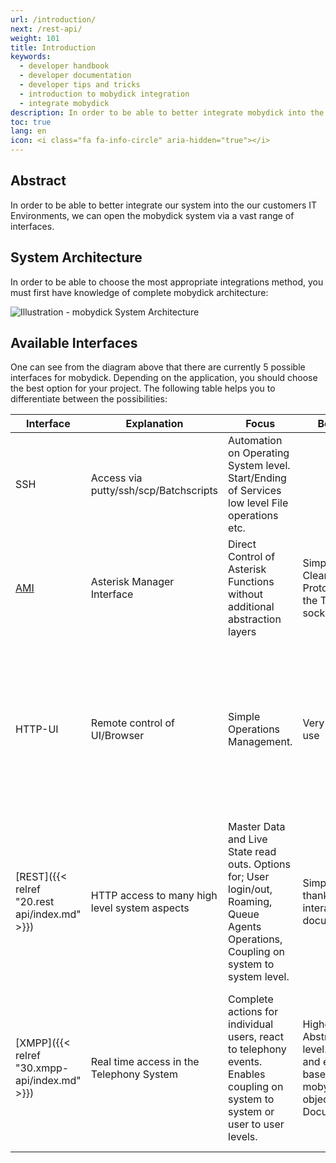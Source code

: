 ```yaml
---
url: /introduction/
next: /rest-api/
weight: 101
title: Introduction
keywords:
  - developer handbook
  - developer documentation
  - developer tips and tricks
  - introduction to mobydick integration
  - integrate mobydick
description: In order to be able to better integrate mobydick into the your IT Environments, you can open the mobydick system via a vast range of interfaces.
toc: true
lang: en
icon: <i class="fa fa-info-circle" aria-hidden="true"></i>
---
```


## Abstract

In order to be able to better integrate our system into the our customers IT Environments, we can open the mobydick system via a vast range of interfaces.

## System Architecture
In order to be able to choose the most appropriate integrations method, you must first have knowledge of complete mobydick architecture:

![Illustration - mobydick System Architecture](/mobydick_system_architecture.png "mobydick system architecture in details")

## Available Interfaces
One can see from the diagram above that there are currently 5 possible interfaces for mobydick. Depending on the application, you should choose the best option for your project. The following table helps you to differentiate between the possibilities:

|Interface|Explanation|Focus|Benefits|Negatives|
|---------|-----------|-----|--------|---------|
|SSH	|Access via putty/ssh/scp/Batchscripts |Automation on Operating System level. Start/Ending of Services low level File operations etc.| | 	Direct access to all Operating system functions and services|
|[AMI](http://www.voip-info.org/wiki/view/Asterisk+manager+API "Asterisk Manager Interface eplained")|	Asterisk Manager Interface	|Direct Control of Asterisk Functions without additional abstraction layers	|Simpler entry, Clear Text Protocol on the TCP socket	|Depending on requirements, steep learning and cost curves.
|HTTP-UI	|Remote control of UI/Browser	|Simple Operations Management.|Very easy to use	|We cannot guarantee compatibility between versions, scripts on this level are fragile. Generally, as a result you should refrain from using this interface.|
|[REST]({{< relref "20.rest api/index.md" >}})	|HTTP access to many high level system aspects|Master Data and Live State read outs. Options for; User login/out, Roaming, Queue Agents Operations, Coupling on system to system level.|Simple entry thanks to interactive documentation	|One-Way Protocol, no event control possible.
|[XMPP]({{< relref "30.xmpp-api/index.md" >}})	|Real time access in the Telephony System	|Complete actions for individual users, react to telephony events. Enables coupling on system to system or user to user levels.	|Highest Abstraction level. All Data and events are based on mobydick objects. Fully Documented.|	Entry is only possible with a suitable Framework in the preferred programming language. Steep learning curve and lengthy and wordy protocols.
